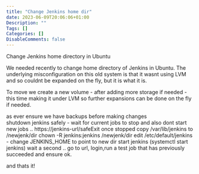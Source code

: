 ```yaml
---
title: "Change Jenkins home dir"
date: 2023-06-09T20:06:06+01:00
Description: ""
Tags: []
Categories: []
DisableComments: false
---
```


Change Jenkins home directory in Ubuntu

We needed recently to change home directory of Jenkins in Ubuntu. The underlying misconfiguration on this old system is that it wasnt using LVM and so couldnt be expanded on the fly, but it is what it is.

To move we create a new volume - after adding more storage if needed - this time making it under LVM so further expansions can be done on the fly if needed.

as ever ensure we have backups before making changes  
shutdown jenkins safely - wait for current jobs to stop and also dont start new jobs .. https://jenkins-url/safeExit
once stopped copy /var/lib/jenkins  to /newjenk/dir
chown -R jenkins:jenkins /newjenk/dir
edit /etc/default/jenkins - change JENKINS_HOME to point to new dir
start jenkins (systemctl start jenkins)
wait a second .. go to url, login,run a test job that has previously succeeded and ensure ok.

and thats it!

